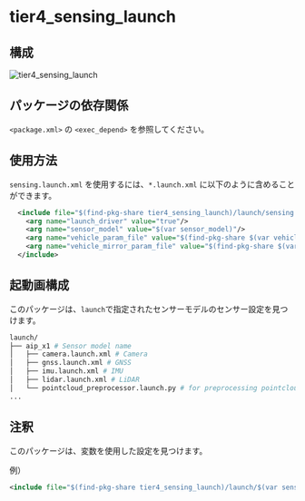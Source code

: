 # tier4_sensing_launch

## 構成

![tier4_sensing_launch](./sensing_launch.drawio.svg)

## パッケージの依存関係

`<package.xml>` の `<exec_depend>` を参照してください。

## 使用方法

`sensing.launch.xml` を使用するには、`*.launch.xml` に以下のように含めることができます。

```xml
  <include file="$(find-pkg-share tier4_sensing_launch)/launch/sensing.launch.xml">
    <arg name="launch_driver" value="true"/>
    <arg name="sensor_model" value="$(var sensor_model)"/>
    <arg name="vehicle_param_file" value="$(find-pkg-share $(var vehicle_model)_description)/config/vehicle_info.param.yaml"/>
    <arg name="vehicle_mirror_param_file" value="$(find-pkg-share $(var vehicle_model)_description)/config/mirror.param.yaml"/>
  </include>
```

## 起動画構成

このパッケージは、`launch`で指定されたセンサーモデルのセンサー設定を見つけます。

```bash
launch/
├── aip_x1 # Sensor model name
│   ├── camera.launch.xml # Camera
│   ├── gnss.launch.xml # GNSS
│   ├── imu.launch.xml # IMU
│   ├── lidar.launch.xml # LiDAR
│   └── pointcloud_preprocessor.launch.py # for preprocessing pointcloud
...
```

## 注釈

このパッケージは、変数を使用した設定を見つけます。

例）

```xml
<include file="$(find-pkg-share tier4_sensing_launch)/launch/$(var sensor_model)/lidar.launch.xml">
```
